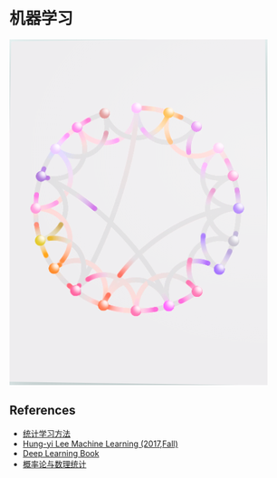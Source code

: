 # 机器学习

![](img/openai.png)

## References
* [统计学习方法](https://item.jd.com/12385906.html)
* [Hung-yi Lee Machine Learning (2017,Fall)](http://speech.ee.ntu.edu.tw/~tlkagk/courses_ML17_2.html)
* [Deep Learning Book](https://github.com/exacity/deeplearningbook-chinese)
* [概率论与数理统计](https://item.jd.com/12112157.html)



